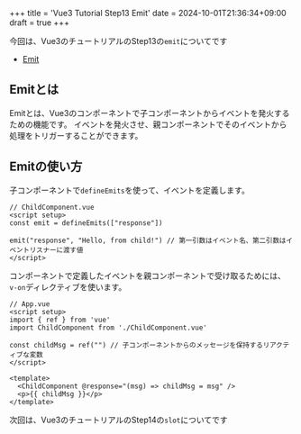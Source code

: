 +++
title = 'Vue3 Tutorial Step13 Emit'
date = 2024-10-01T21:36:34+09:00
draft = true
+++

今回は、Vue3のチュートリアルのStep13の`emit`についてです

- [Emit](https://ja.vuejs.org/tutorial/#step-13)

## Emitとは

Emitとは、Vue3のコンポーネントで子コンポーネントからイベントを発火するための機能です。
イベントを発火させ、親コンポーネントでそのイベントから処理をトリガーすることができます。

## Emitの使い方

子コンポーネントで`defineEmits`を使って、イベントを定義します。

```vue
// ChildComponent.vue
<script setup>
const emit = defineEmits(["response"])

emit("response", "Hello, from child!") // 第一引数はイベント名、第二引数はイベントリスナーに渡す値
</script>
```

コンポーネントで定義したイベントを親コンポーネントで受け取るためには、`v-on`ディレクティブを使います。

```vue
// App.vue
<script setup>
import { ref } from 'vue'
import ChildComponent from './ChildComponent.vue'

const childMsg = ref("") // 子コンポーネントからのメッセージを保持するリアクティブな変数
</script>

<template>
  <ChildComponent @response="(msg) => childMsg = msg" />
  <p>{{ childMsg }}</p>
</template>
```

次回は、Vue3のチュートリアルのStep14の`slot`についてです
